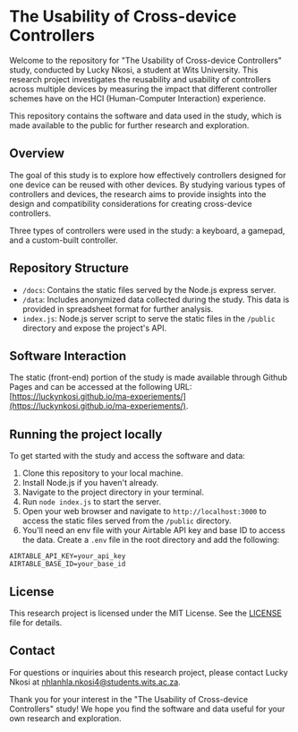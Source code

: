 # The Usability of Cross-device Controllers

Welcome to the repository for "The Usability of Cross-device Controllers" study, conducted by Lucky Nkosi, a student at Wits University. This research project investigates the reusability and usability of controllers across multiple devices by measuring the impact that different controller schemes have on the HCI (Human-Computer Interaction) experience.

This repository contains the software and data used in the study, which is made available to the public for further research and exploration.

## Overview

The goal of this study is to explore how effectively controllers designed for one device can be reused with other devices. By studying various types of controllers and devices, the research aims to provide insights into the design and compatibility considerations for creating cross-device controllers.

Three types of controllers were used in the study: a keyboard, a gamepad, and a custom-built controller.

## Repository Structure

- `/docs`: Contains the static files served by the Node.js express server.
- `/data`: Includes anonymized data collected during the study. This data is provided in spreadsheet format for further analysis.
- `index.js`: Node.js server script to serve the static files in the `/public` directory and expose the project's API.

## Software Interaction

The static (front-end) portion of the study is made available through Github Pages and can be accessed at the following URL: [https://luckynkosi.github.io/ma-experiements/](https://luckynkosi.github.io/ma-experiements/).

## Running the project locally

To get started with the study and access the software and data:

1. Clone this repository to your local machine.
2. Install Node.js if you haven't already.
3. Navigate to the project directory in your terminal.
4. Run `node index.js` to start the server.
5. Open your web browser and navigate to `http://localhost:3000` to access the static files served from the `/public` directory.
6. You'll need an env file with your Airtable API key and base ID to access the data. Create a `.env` file in the root directory and add the following:

```
AIRTABLE_API_KEY=your_api_key
AIRTABLE_BASE_ID=your_base_id
```

## License

This research project is licensed under the MIT License. See the [LICENSE](LICENSE) file for details.

## Contact

For questions or inquiries about this research project, please contact Lucky Nkosi at [nhlanhla.nkosi4@students.wits.ac.za](mailto:nhlanhla.nkosi4@students.wits.ac.za).

Thank you for your interest in the "The Usability of Cross-device Controllers" study! We hope you find the software and data useful for your own research and exploration.

